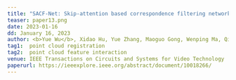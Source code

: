 ```yaml
---
title: "SACF-Net: Skip-attention based correspondence filtering network for point cloud registration" 
teaser: paper13.png
date: 2023-01-16
dd: January 16, 2023
author: <b>Yue Wu</b>, Xidao Hu, Yue Zhang, Maoguo Gong, Wenping Ma, Qiguang Miao
tag1:  point cloud registration
tag2:  point cloud feature interaction
venue: IEEE Transactions on Circuits and Systems for Video Technology
paperurl: https://ieeexplore.ieee.org/abstract/document/10018266/
---
```

